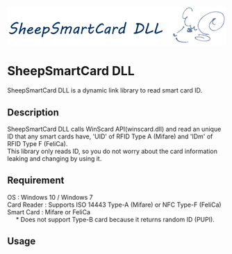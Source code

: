 ![SheepSmartCard](https://github.com/YoshiroTamura/SheepSmartCard/blob/master/sheepsmartcard-s.png)
# SheepSmartCard DLL
SheepSmartCard DLL is a dynamic link library to read smart card ID.

## Description
SheepSmartCard DLL calls WinScard API(winscard.dll) and read an unique ID that any smart cards have, 'UID' of RFID Type A (Mifare) and 'IDm' of RFID Type F (FeliCa).  
This library only reads ID, so you do not worry about the card information leaking and changing by using it.

## Requirement
OS : Windows 10 / Windows 7  
Card Reader : Supports ISO 14443 Type-A (Mifare) or NFC Type-F (FeliCa)  
Smart Card : Mifare or FeliCa  
&nbsp;&nbsp;&nbsp;&nbsp;&nbsp;* Does not support Type-B card because it returns random ID (PUPI).  

## Usage
